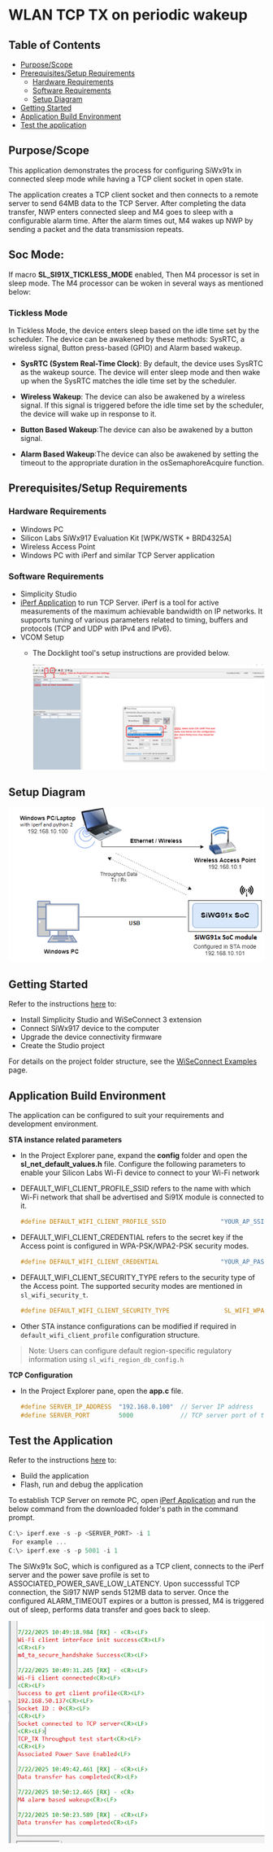 # WLAN TCP TX on periodic wakeup

## Table of Contents

- [Purpose/Scope](#purposescope)
- [Prerequisites/Setup Requirements](#prerequisitessetup-requirements)
  - [Hardware Requirements](#hardware-requirements)
  - [Software Requirements](#software-requirements)
  - [Setup Diagram](#setup-diagram)
- [Getting Started](#getting-started)
- [Application Build Environment](#application-build-environment)
- [Test the application](#test-the-application)

## Purpose/Scope
This application demonstrates the process for configuring SiWx91x in connected sleep mode while having a TCP client socket in open state.

The application creates a TCP client socket and then connects to a remote server to send 64MB data to the TCP Server. After completing the data transfer, NWP enters connected sleep and M4 goes to sleep with a configurable alarm time. After the alarm times out, M4 wakes up NWP by sending a packet and the data transmission repeats.

## Soc Mode:

If macro **SL_SI91X_TICKLESS_MODE** enabled, Then M4 processor is set in sleep mode. The M4 processor can be woken in several ways as mentioned below:

### Tickless Mode

In Tickless Mode, the device enters sleep based on the idle time set by the scheduler. The device can be awakened by these methods: SysRTC, a wireless signal, Button press-based (GPIO) and Alarm based wakeup.

- **SysRTC (System Real-Time Clock)**: By default, the device uses SysRTC as the wakeup source. The device will enter sleep mode and then wake up when the SysRTC matches the idle time set by the scheduler.

- **Wireless Wakeup**: The device can also be awakened by a wireless signal. If this signal is triggered before the idle time set by the scheduler, the device will wake up in response to it.

- **Button Based Wakeup**:The device can also be awakened by a button signal.

- **Alarm Based Wakeup**:The device can also be awakened by setting the timeout to the appropriate duration in the osSemaphoreAcquire function.

## Prerequisites/Setup Requirements

### Hardware Requirements

- Windows PC
- Silicon Labs SiWx917 Evaluation Kit [WPK/WSTK + BRD4325A]
- Wireless Access Point
- Windows PC with iPerf and similar TCP Server application


### Software Requirements

- Simplicity Studio
- [iPerf Application](https://sourceforge.net/projects/iperf2/files/iperf-2.0.8-win.zip/download) to run TCP Server. iPerf is a tool for active measurements of the maximum achievable bandwidth on IP networks. It supports tuning of various parameters related to timing, buffers and protocols (TCP and UDP with IPv4 and IPv6).
- VCOM Setup
  - The Docklight tool's setup instructions are provided below.

    ![Figure: VCOM_setup](resources/readme/vcom.png)

## Setup Diagram

![Setup Diagram for WLAN TCP TX Periodic Wakeup](resources/readme/setup_soc.png)

## Getting Started

Refer to the instructions [here](https://docs.silabs.com/wiseconnect/latest/wiseconnect-getting-started/) to:

- Install Simplicity Studio and WiSeConnect 3 extension
- Connect SiWx917 device to the computer
- Upgrade the device connectivity firmware
- Create the Studio project

For details on the project folder structure, see the [WiSeConnect Examples](https://docs.silabs.com/wiseconnect/latest/wiseconnect-examples/#example-folder-structure) page.

## Application Build Environment

The application can be configured to suit your requirements and development environment. 

**STA instance related parameters**

- In the Project Explorer pane, expand the **config** folder and open the **sl_net_default_values.h** file. Configure the following parameters to enable your Silicon Labs Wi-Fi device to connect to your Wi-Fi network

- DEFAULT_WIFI_CLIENT_PROFILE_SSID refers to the name with which Wi-Fi network that shall be advertised and Si91X module is connected to it.

  ```c
  #define DEFAULT_WIFI_CLIENT_PROFILE_SSID               "YOUR_AP_SSID"      
  ```

- DEFAULT_WIFI_CLIENT_CREDENTIAL refers to the secret key if the Access point is configured in WPA-PSK/WPA2-PSK security modes.

  ```c
  #define DEFAULT_WIFI_CLIENT_CREDENTIAL                 "YOUR_AP_PASSPHRASE" 
  ```

- DEFAULT_WIFI_CLIENT_SECURITY_TYPE refers to the security type of the Access point. The supported security modes are mentioned in `sl_wifi_security_t`.

  ```c
  #define DEFAULT_WIFI_CLIENT_SECURITY_TYPE               SL_WIFI_WPA2 
  ```

- Other STA instance configurations can be modified if required in `default_wifi_client_profile` configuration structure.

> Note: 
> Users can configure default region-specific regulatory information using `sl_wifi_region_db_config.h`

**TCP Configuration**

- In the Project Explorer pane, open the **app.c** file. 

  ```c
  #define SERVER_IP_ADDRESS  "192.168.0.100"  // Server IP address 
  #define SERVER_PORT        5000             // TCP server port of the remote TCP server
  ```

## Test the Application

Refer to the instructions [here](https://docs.silabs.com/wiseconnect/latest/wiseconnect-getting-started/) to:

- Build the application
- Flash, run and debug the application

To establish TCP Server on remote PC, open [iPerf Application](https://sourceforge.net/projects/iperf2/files/iperf-2.0.8-win.zip/download) and run the below command from the downloaded folder's path in the command prompt.
		
  ```c
  C:\> iperf.exe -s -p <SERVER_PORT> -i 1
   For example ...
  C:\> iperf.exe -s -p 5001 -i 1
  ```

The SiWx91x SoC, which is configured as a TCP client, connects to the iPerf server and the power save profile is set to ASSOCIATED_POWER_SAVE_LOW_LATENCY. Upon successsful TCP connection, the Si917 NWP sends 512MB data to server. Once the configured ALARM_TIMEOUT expires or a button is pressed, M4 is triggered out of sleep, performs data transfer and goes back to sleep.

![Figure: Console logs](resources/readme/console_logs.png)
